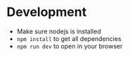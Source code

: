 # Development
- Make sure nodejs is installed
- `npm install` to get all dependencies
- `npm run dev` to open in your browser

